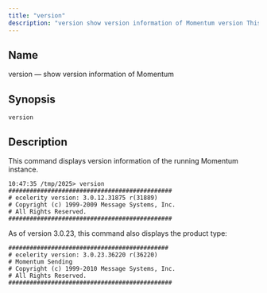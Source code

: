 ```yaml
---
title: "version"
description: "version show version information of Momentum version This command displays version information of the running Momentum instance As of version 3 0 23 this command also displays the product type..."
---
```


<a name="console_commands.version"></a> 
## Name

version — show version information of Momentum

## Synopsis

`version`

<a name="idp16560208"></a> 
## Description

This command displays version information of the running Momentum instance.

```
10:47:35 /tmp/2025> version
##############################################
# ecelerity version: 3.0.12.31875 r(31889)
# Copyright (c) 1999-2009 Message Systems, Inc.
# All Rights Reserved.
##############################################
```

As of version 3.0.23, this command also displays the product type:

```
#############################################
# ecelerity version: 3.0.23.36220 r(36220)
# Momentum Sending
# Copyright (c) 1999-2010 Message Systems, Inc.
# All Rights Reserved.
##############################################
```